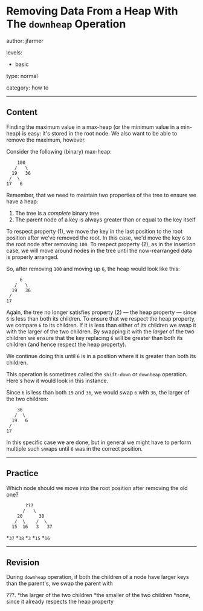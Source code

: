 # Removing Data From a Heap With The `downheap` Operation
author: jfarmer

levels:

  - basic

type: normal

category: how to

---
## Content

Finding the maximum value in a max-heap (or the minimum value in a min-heap) is easy: it's stored in the root node.  We also want to be able to remove the maximum, however.

Consider the following (binary) max-heap:

```text
    100
   /   \
  19   36
 /  \
17   6
```

Remember, that we need to maintain two properties of the tree to ensure we have a heap:

1. The tree is a *complete* binary tree
2. The parent node of a key is always greater than or equal to the key itself

To respect property (1), we move the key in the last position to the root position after we've removed the root.  In this case, we'd move the key `6` to the root node after removing `100`.  To respect property (2), as in the insertion case, we will move around nodes in the tree until the now-rearranged data is properly arranged.

So, after removing `100` and moving up `6`, the heap would look like this:

```text
     6
   /   \
  19   36
 /
17
```

Again, the tree no longer satisfies property (2) — the heap property — since `6` is less than both its children.  To ensure that we respect the heap property, we compare `6` to its children.  If it is less than either of its children we swap it with the larger of the two children.  By swapping it with the *larger* of the two children we ensure that the key replacing `6` will be greater than both its children (and hence respect the heap property).

We continue doing this until `6` is in a position where it is greater than both its children.

This operation is sometimes called the `shift-down` or `downheap` operation.  Here's how it would look in this instance.

Since `6` is less than both `19` and `36`, we would swap `6` with `36`, the larger of the two children:

```text
    36
   /  \
  19   6
 /
17
```

In this specific case we are done, but in general we might have to perform multiple such swaps until `6` was in the correct position.


---
## Practice

Which node should we move into the root position after removing the old one?
```
       ???    
      /   \
    20      38
   /  \    /  \
  15  16   3   37
```
*`37`
*`38`
*`3`
*`15`
*`16`

---
## Revision

During `downheap` operation, if both the children of a node have larger keys than the parent's, we swap the parent with

???.
*the larger of the two children
*the smaller of the two children
*none, since it already respects the heap property